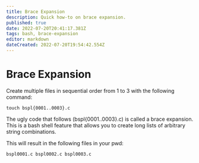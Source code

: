 ```yaml
---
title: Brace Expansion
description: Quick how-to on brace expansion. 
published: true
date: 2022-07-20T20:41:17.381Z
tags: bash, brace-expansion
editor: markdown
dateCreated: 2022-07-20T19:54:42.554Z
---
```


# Brace Expansion	

Create multiple files in sequential order from 1 to 3 with the following command:

`touch bspl{0001..0003}.c`

The ugly code that follows (bspl{0001..0003}.c) is called a brace expansion. This is a bash shell feature that allows you to create long lists of arbitrary string combinations. 

This will result in the following files in your pwd:

```
bspl0001.c bspl0002.c bspl0003.c
```